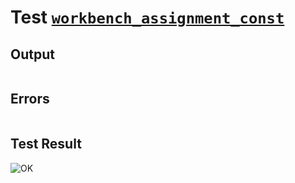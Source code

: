 # Test [`workbench_assignment_const`](../doc/tests/statement_usage.md#L518)

## Output

```,plain
```

## Errors

```,plain
```

## Test Result

![OK](../doc/tests/.test/workbench_assignment_const.png)
